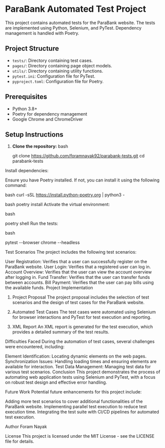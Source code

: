 
# ParaBank Automated Test Project

This project contains automated tests for the ParaBank website. The tests are implemented using Python, Selenium, and PyTest. Dependency management is handled with Poetry.

## Project Structure

- `tests/`: Directory containing test cases.
- `pages/`: Directory containing page object models.
- `utils/`: Directory containing utility functions.
- `pytest.ini`: Configuration file for PyTest.
- `pyproject.toml`: Configuration file for Poetry.

## Prerequisites

- Python 3.8+
- Poetry for dependency management
- Google Chrome and ChromeDriver

## Setup Instructions

1. **Clone the repository:**
   bash
   
   git clone https://github.com/foramnayak92/parabank-tests.git
   cd parabank-tests
   
Install dependencies:

Ensure you have Poetry installed. If not, you can install it using the following command:

bash
curl -sSL https://install.python-poetry.org | python3 -

bash
poetry install
Activate the virtual environment:

bash

poetry shell
Run the tests:

bash

pytest --browser chrome --headless

Test Scenarios
The project includes the following test scenarios:

User Registration: Verifies that a user can successfully register on the ParaBank website.
User Login: Verifies that a registered user can log in.
Account Overview: Verifies that the user can view the account overview after logging in.
Fund Transfer: Verifies that the user can transfer funds between accounts.
Bill Payment: Verifies that the user can pay bills using the available funds.
Project Implementation

1. Project Proposal
The project proposal includes the selection of test scenarios and the design of test cases for the ParaBank website.

2. Automated Test Cases
The test cases were automated using Selenium for browser interactions and PyTest for test execution and reporting.

3. XML Report
An XML report is generated for the test execution, which provides a detailed summary of the test results.

Difficulties Faced
During the automation of test cases, several challenges were encountered, including:

Element Identification: Locating dynamic elements on the web pages.
Synchronization Issues: Handling loading times and ensuring elements are available for interaction.
Test Data Management: Managing test data for various test scenarios.
Conclusion
This project demonstrates the process of automating web application tests using Selenium and PyTest, with a focus on robust test design and effective error handling.

Future Work
Potential future enhancements for this project include:

Adding more test scenarios to cover additional functionalities of the ParaBank website.
Implementing parallel test execution to reduce test execution time.
Integrating the test suite with CI/CD pipelines for automated test execution.

Author
Foram Nayak

License
This project is licensed under the MIT License - see the LICENSE file for details.






